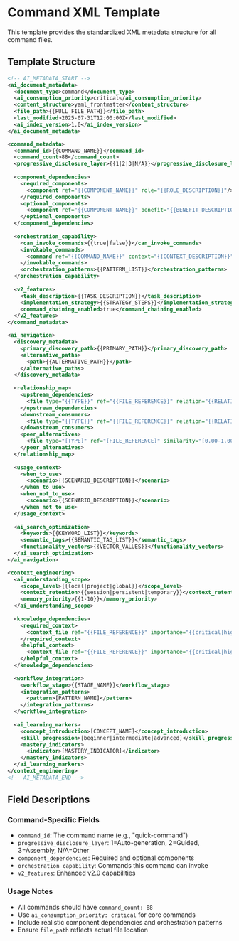 # Command XML Template

This template provides the standardized XML metadata structure for all command files.

## Template Structure

```xml
<!-- AI_METADATA_START -->
<ai_document_metadata>
  <document_type>command</document_type>
  <ai_consumption_priority>critical</ai_consumption_priority>
  <content_structure>yaml_frontmatter</content_structure>
  <file_path>{{FULL_FILE_PATH}}</file_path>
  <last_modified>2025-07-31T12:00:00Z</last_modified>
  <ai_index_version>1.0</ai_index_version>
</ai_document_metadata>

<command_metadata>
  <command_id>{{COMMAND_NAME}}</command_id>
  <command_count>88</command_count>
  <progressive_disclosure_layer>{{1|2|3|N/A}}</progressive_disclosure_layer>
  
  <component_dependencies>
    <required_components>
      <component ref="{{COMPONENT_NAME}}" role="{{ROLE_DESCRIPTION}}"/>
    </required_components>
    <optional_components>
      <component ref="{{COMPONENT_NAME}}" benefit="{{BENEFIT_DESCRIPTION}}"/>
    </optional_components>
  </component_dependencies>
  
  <orchestration_capability>
    <can_invoke_commands>{{true|false}}</can_invoke_commands>
    <invokable_commands>
      <command ref="{{COMMAND_NAME}}" context="{{CONTEXT_DESCRIPTION}}"/>
    </invokable_commands>
    <orchestration_patterns>{{PATTERN_LIST}}</orchestration_patterns>
  </orchestration_capability>
  
  <v2_features>
    <task_description>{{TASK_DESCRIPTION}}</task_description>
    <implementation_strategy>{{STRATEGY_STEPS}}</implementation_strategy>
    <command_chaining_enabled>true</command_chaining_enabled>
  </v2_features>
</command_metadata>

<ai_navigation>
  <discovery_metadata>
    <primary_discovery_path>{{PRIMARY_PATH}}</primary_discovery_path>
    <alternative_paths>
      <path>{{ALTERNATIVE_PATH}}</path>
    </alternative_paths>
  </discovery_metadata>
  
  <relationship_map>
    <upstream_dependencies>
      <file type="{{TYPE}}" ref="{{FILE_REFERENCE}}" relation="{{RELATIONSHIP}}"/>
    </upstream_dependencies>
    <downstream_consumers>
      <file type="{{TYPE}}" ref="{{FILE_REFERENCE}}" relation="{{RELATIONSHIP}}"/>
    </downstream_consumers>
    <peer_alternatives>
      <file type="[TYPE]" ref="[FILE_REFERENCE]" similarity="[0.00-1.00]"/>
    </peer_alternatives>
  </relationship_map>
  
  <usage_context>
    <when_to_use>
      <scenario>{{SCENARIO_DESCRIPTION}}</scenario>
    </when_to_use>
    <when_not_to_use>
      <scenario>{{SCENARIO_DESCRIPTION}}</scenario>
    </when_not_to_use>
  </usage_context>
  
  <ai_search_optimization>
    <keywords>{{KEYWORD_LIST}}</keywords>
    <semantic_tags>{{SEMANTIC_TAG_LIST}}</semantic_tags>
    <functionality_vectors>{{VECTOR_VALUES}}</functionality_vectors>
  </ai_search_optimization>
</ai_navigation>

<context_engineering>
  <ai_understanding_scope>
    <scope_level>{{local|project|global}}</scope_level>
    <context_retention>{{session|persistent|temporary}}</context_retention>
    <memory_priority>{{1-10}}</memory_priority>
  </ai_understanding_scope>
  
  <knowledge_dependencies>
    <required_context>
      <context_file ref="{{FILE_REFERENCE}}" importance="{{critical|high|medium|low}}"/>
    </required_context>
    <helpful_context>
      <context_file ref="{{FILE_REFERENCE}}" importance="{{critical|high|medium|low}}"/>
    </helpful_context>
  </knowledge_dependencies>
  
  <workflow_integration>
    <workflow_stage>{{STAGE_NAME}}</workflow_stage>
    <integration_patterns>
      <pattern>[PATTERN_NAME]</pattern>
    </integration_patterns>
  </workflow_integration>
  
  <ai_learning_markers>
    <concept_introduction>[CONCEPT_NAME]</concept_introduction>
    <skill_progression>[beginner|intermediate|advanced]</skill_progression>
    <mastery_indicators>
      <indicator>[MASTERY_INDICATOR]</indicator>
    </mastery_indicators>
  </ai_learning_markers>
</context_engineering>
<!-- AI_METADATA_END -->
```

## Field Descriptions

### Command-Specific Fields
- `command_id`: The command name (e.g., "quick-command")
- `progressive_disclosure_layer`: 1=Auto-generation, 2=Guided, 3=Assembly, N/A=Other
- `component_dependencies`: Required and optional components
- `orchestration_capability`: Commands this command can invoke
- `v2_features`: Enhanced v2.0 capabilities

### Usage Notes
- All commands should have `command_count: 88`
- Use `ai_consumption_priority: critical` for core commands
- Include realistic component dependencies and orchestration patterns
- Ensure `file_path` reflects actual file location